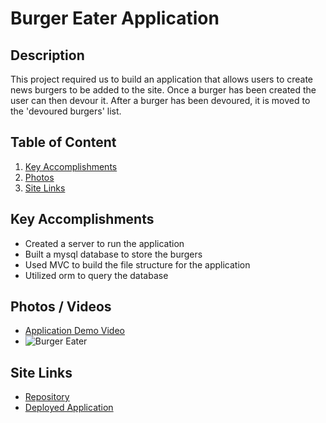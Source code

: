 # Burger Eater Application
## Description
This project required us to build an application that allows users to create news burgers to be added to the site. Once a burger has been created the user can then devour it. After a burger has been devoured, it is moved to the 'devoured burgers' list.   
## Table of Content

1. [Key Accomplishments](#accomplishments) 
2. [Photos](#photos)
3. [Site Links](#siteLinks)

<a name="accomplishments"></a>
## Key Accomplishments
* Created a server to run the application
* Built a mysql database to store the burgers
* Used MVC to build the file structure for the application
* Utilized orm to query the database

<a name="photos"></a>
## Photos / Videos
* [Application Demo Video](/public/assets/Burger-Eater-Demo.gif)
* ![Burger Eater](/public/assets/Burger-App-Image.jpg)

<a name="siteLinks"></a>
## Site Links
* [Repository](https://github.com/tlatta13/burger-eater.git)
* [Deployed Application](#)